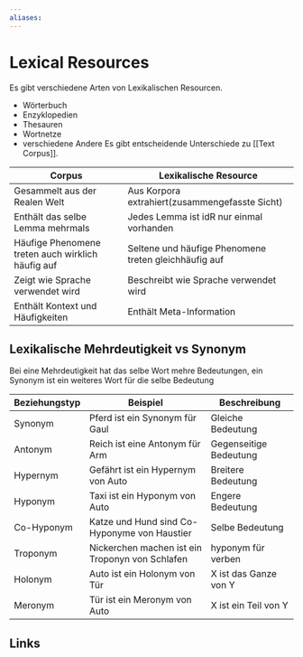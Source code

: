 ```yaml
---
aliases: 
---
```

# Lexical Resources 
Es gibt verschiedene Arten von Lexikalischen Resourcen.
- Wörterbuch
- Enzyklopedien
- Thesauren
- Wortnetze
- verschiedene Andere
Es gibt entscheidende Unterschiede zu [[Text Corpus]].

| Corpus                                            | Lexikalische Resource                                 |
| ------------------------------------------------- | ----------------------------------------------------- |
| Gesammelt aus der Realen Welt                     | Aus Korpora extrahiert(zusammengefasste Sicht)        |
| Enthält das selbe Lemma mehrmals                  | Jedes Lemma ist idR nur einmal vorhanden              |
| Häufige Phenomene treten auch wirklich häufig auf | Seltene und häufige Phenomene treten gleichhäufig auf |
| Zeigt wie Sprache verwendet wird                  | Beschreibt wie Sprache verwendet wird                 |
| Enthält Kontext und Häufigkeiten                  | Enthält Meta-Information                              |

## Lexikalische Mehrdeutigkeit vs Synonym
Bei eine Mehrdeutigkeit hat das selbe Wort mehre Bedeutungen, ein Synonym ist ein weiteres Wort für die selbe Bedeutung

| Beziehungstyp | Beispiel                                        | Beschreibung           |
| ------------- | ----------------------------------------------- | ---------------------- |
| Synonym       | Pferd ist ein Synonym für Gaul                  | Gleiche Bedeutung      |
| Antonym       | Reich ist eine Antonym für Arm                  | Gegenseitige Bedeutung |
| Hypernym      | Gefährt ist ein Hypernym von Auto               | Breitere Bedeutung     |
| Hyponym       | Taxi ist ein Hyponym von Auto                   | Engere Bedeutung       |
| Co-Hyponym    | Katze und Hund sind Co-Hyponyme von Haustier    | Selbe Bedeutung        |
| Troponym      | Nickerchen machen ist ein Troponyn von Schlafen | hyponym für verben     |
| Holonym       | Auto ist ein Holonym von Tür                    | X ist das Ganze von Y  |
| Meronym       | Tür ist ein Meronym von Auto                    | X ist ein Teil von Y   |


## Links